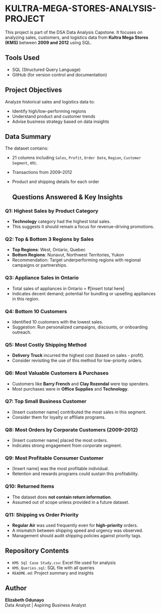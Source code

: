 # KULTRA-MEGA-STORES-ANALYSIS-PROJECT
This project is part of the DSA Data Analysis Capstone. It focuses on analyzing sales, customers, and logistics data from **Kultra Mega Stores (KMS)** between **2009 and 2012** using SQL.
## Tools Used
- SQL (Structured Query Language)
- GitHub (for version control and documentation)
## Project Objectives
Analyze historical sales and logistics data to:
- Identify high/low-performing regions
- Understand product and customer trends
- Advise business strategy based on data insights
##  Data Summary
The dataset contains:
- 21 columns including `Sales`, `Profit`, `Order Date`, `Region`, `Customer Segment`, etc.
- Transactions from 2009–2012
- Product and shipping details for each order

  ## Questions Answered & Key Insights

###  Q1: Highest Sales by Product Category
- **Technology** category had the highest total sales.
- This suggests it should remain a focus for revenue-driving promotions.
###  Q2: Top & Bottom 3 Regions by Sales
- **Top Regions**: West, Ontario, Quebec
- **Bottom Regions**: Nunavut, Northwest Territories, Yukon
- Recommendation: Target underperforming regions with regional campaigns or partnerships.
###  Q3: Appliance Sales in Ontario
- Total sales of appliances in Ontario = ₹[insert total here]
- Indicates decent demand; potential for bundling or upselling appliances in this region.
###  Q4: Bottom 10 Customers
- Identified 10 customers with the lowest sales.
- Suggestion: Run personalized campaigns, discounts, or onboarding outreach.
###  Q5: Most Costly Shipping Method
- **Delivery Truck** incurred the highest cost (based on sales - profit).
- Consider revisiting the use of this method for low-priority orders.
###  Q6: Most Valuable Customers & Purchases
- Customers like **Barry French** and **Clay Rozendal** were top spenders.
- Most purchases were in **Office Supplies** and **Technology**.
###  Q7: Top Small Business Customer
- [Insert customer name] contributed the most sales in this segment.
- Consider them for loyalty or affiliate programs.
###  Q8: Most Orders by Corporate Customers (2009–2012)
- [Insert customer name] placed the most orders.
- Indicates strong engagement from corporate segment.
###  Q9: Most Profitable Consumer Customer
- [Insert name] was the most profitable individual.
- Retention and rewards programs could sustain this profitability.
###  Q10: Returned Items
- The dataset does **not contain return information**.
- Assumed out of scope unless provided in a future dataset.
###  Q11: Shipping vs Order Priority
- **Regular Air** was used frequently even for **high-priority** orders.
- A mismatch between shipping speed and urgency was observed.
- Management should audit shipping policies against priority tags.
##  Repository Contents
- `KMS Sql Case Study.csv`: Excel file used for analysis
- `KMS_Queries.sql`: SQL file with all queries
- `README.md`: Project summary and insights
## Author
**Elizabeth Odunayo**  
Data Analyst | Aspiring Business Analyst 
